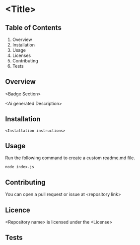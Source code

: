 # \<Title>

## Table of Contents

1. Overview
2. Installation
3. Usage
4. Licenses
5. Contributing
6. Tests

## Overview

\<Badge Section>

\<Ai generated Description>

## Installation

```
<Installation instructions>
```

## Usage

Run the following command to create a custom readme.md file.

```
node index.js
```

## Contributing

You can open a pull request or issue at \<repository link>

## Licence

\<Repository name> is licensed under the \<License>

## Tests
